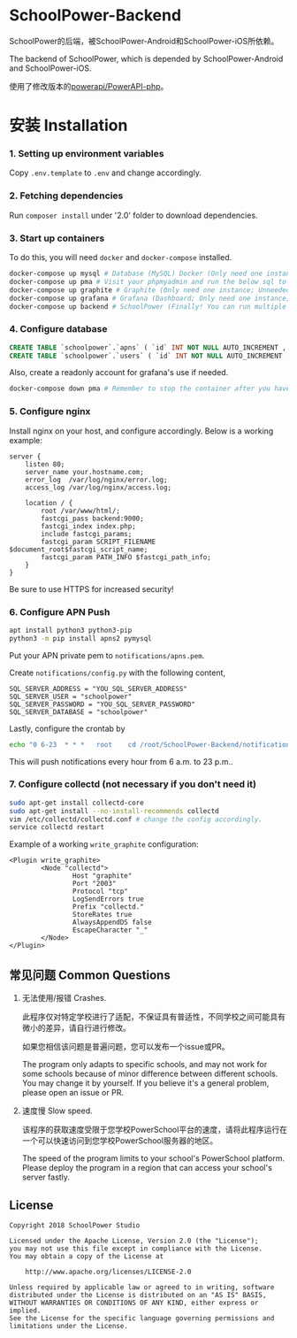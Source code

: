 # SchoolPower-Backend
SchoolPower的后端，被SchoolPower-Android和SchoolPower-iOS所依赖。

The backend of SchoolPower, which is depended by SchoolPower-Android and SchoolPower-iOS.

使用了修改版本的[powerapi/PowerAPI-php](https://github.com/powerapi/PowerAPI-php)。

# 安装 Installation

### 1. Setting up environment variables

Copy `.env.template` to `.env` and change accordingly.

### 2. Fetching dependencies

Run `composer install` under '2.0' folder to download dependencies.

### 3. Start up containers

To do this, you will need `docker` and `docker-compose` installed.

```bash
docker-compose up mysql # Database (MySQL) Docker (Only need one instance)
docker-compose up pma # Visit your phpmyadmin and run the below sql to configure the database.
docker-compose up graphite # Graphite (Only need one instance; Unneeded if you don't want statistics)
docker-compose up grafana # Grafana (Dashboard; Only need one instance; Unneeded if you don't want statistics)
docker-compose up backend # SchoolPower (Finally! You can run multiple instances of this)
```

### 4. Configure database

```sql
CREATE TABLE `schoolpower`.`apns` ( `id` INT NOT NULL AUTO_INCREMENT , `token` TEXT NOT NULL , `username` TEXT NOT NULL , `password` TEXT NOT NULL , PRIMARY KEY (`id`)) ENGINE = InnoDB;
CREATE TABLE `schoolpower`.`users` ( `id` INT NOT NULL AUTO_INCREMENT , `username` TEXT NOT NULL , `avatar` TEXT NOT NULL , `remove_code` TEXT NOT NULL , `grade` MEDIUMTEXT NOT NULL , PRIMARY KEY (`id`), UNIQUE `username` (`username`(16))) ENGINE = InnoDB;
```
Also, create a readonly account for grafana's use if needed.

```bash
docker-compose down pma # Remember to stop the container after you have everything configured.
```

### 5. Configure nginx

Install nginx on your host, and configure accordingly.
Below is a working example:
```
server {
    listen 80;
    server_name your.hostname.com;
    error_log  /var/log/nginx/error.log;
    access_log /var/log/nginx/access.log;

    location / {
        root /var/www/html/;
        fastcgi_pass backend:9000;
        fastcgi_index index.php;
        include fastcgi_params;
        fastcgi_param SCRIPT_FILENAME $document_root$fastcgi_script_name;
        fastcgi_param PATH_INFO $fastcgi_path_info;
    }
}
```

Be sure to use HTTPS for increased security!

### 6. Configure APN Push

```bash
apt install python3 python3-pip
python3 -m pip install apns2 pymysql
```

Put your APN private pem to `notifications/apns.pem`.

Create `notifications/config.py` with the following content,
```
SQL_SERVER_ADDRESS = "YOU_SQL_SERVER_ADDRESS"
SQL_SERVER_USER = "schoolpower"
SQL_SERVER_PASSWORD = "YOU_SQL_SERVER_PASSWORD"
SQL_SERVER_DATABASE = "schoolpower"
```

Lastly, configure the crontab by
```bash
echo "0 6-23  * * *   root    cd /root/SchoolPower-Backend/notifications && python3 apns_provider.py" >> /etc/crontab 
```
This will push notifications every hour from 6 a.m. to 23 p.m..

### 7. Configure collectd (not necessary if you don't need it)

```bash
sudo apt-get install collectd-core
sudo apt-get install --no-install-recommends collectd
vim /etc/collectd/collectd.conf # change the config accordingly.
service collectd restart
```

Example of a working `write_graphite` configuration:
```
<Plugin write_graphite>
        <Node "collectd">
                Host "graphite"
                Port "2003"
                Protocol "tcp"
                LogSendErrors true
                Prefix "collectd."
                StoreRates true
                AlwaysAppendDS false
                EscapeCharacter "_"
        </Node>
</Plugin>
```

## 常见问题 Common Questions

1. 无法使用/报错 Crashes.

   此程序仅对特定学校进行了适配，不保证具有普适性，不同学校之间可能具有微小的差异，请自行进行修改。

   如果您相信该问题是普遍问题，您可以发布一个issue或PR。

   The program only adapts to specific schools, and may not work for some schools because of minor difference between different schools. You may change it by yourself. If you believe it's a general problem, please open an issue or PR.

2. 速度慢 Slow speed.

   该程序的获取速度受限于您学校PowerSchool平台的速度，请将此程序运行在一个可以快速访问到您学校PowerSchool服务器的地区。

   The speed of the program limits to your school's PowerSchool platform. Please deploy the program in a region that can access your school's server fastly.


License
-------
    Copyright 2018 SchoolPower Studio

    Licensed under the Apache License, Version 2.0 (the "License");
    you may not use this file except in compliance with the License.
    You may obtain a copy of the License at
    
        http://www.apache.org/licenses/LICENSE-2.0
    
    Unless required by applicable law or agreed to in writing, software
    distributed under the License is distributed on an "AS IS" BASIS,
    WITHOUT WARRANTIES OR CONDITIONS OF ANY KIND, either express or implied.
    See the License for the specific language governing permissions and
    limitations under the License.
